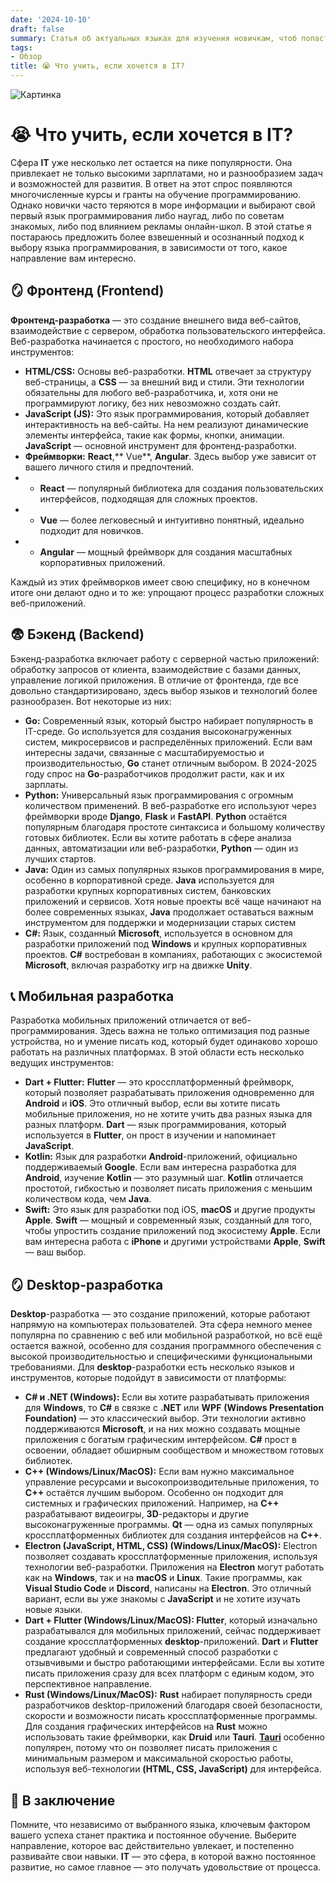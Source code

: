 ```yaml
---
date: '2024-10-10'
draft: false
summary: Статья об актуальных языках для изучения новичкам, чтоб попасть в IT
tags:
- Обзор
title: 😭 Что учить, если хочется в IT?
---
```


![Картинка](http://localhost:1313/images/posts/image_49.jpg)

# 😭 Что учить, если хочется в IT?

Сфера **IT** уже несколько лет остается на пике популярности. Она привлекает не только высокими зарплатами, но и разнообразием задач и возможностей для развития. В ответ на этот спрос появляются многочисленные курсы и гранты на обучение программированию. Однако новички часто теряются в море информации и выбирают свой первый язык программирования либо наугад, либо по советам знакомых, либо под влиянием рекламы онлайн-школ. В этой статье я постараюсь предложить более взвешенный и осознанный подход к выбору языка программирования, в зависимости от того, какое направление вам интересно.

## 🪞 Фронтенд __(Frontend)__
**Фронтенд-разработка** — это создание внешнего вида веб-сайтов, взаимодействие с сервером, обработка пользовательского интерфейса. Веб-разработка начинается с простого, но необходимого набора инструментов:
- **__HTML/CSS:__** Основы веб-разработки. **HTML** отвечает за структуру веб-страницы, а **CSS** — за внешний вид и стили. Эти технологии обязательны для любого веб-разработчика, и, хотя они не программируют логику, без них невозможно создать сайт.
- **__JavaScript (JS):__** Это язык программирования, который добавляет интерактивность на веб-сайты. На нем реализуют динамические элементы интерфейса, такие как формы, кнопки, анимации. **JavaScript** — основной инструмент для фронтенд-разработки.
- **__Фреймворки:__** **React**,** Vue**, **Angular**. Здесь выбор уже зависит от вашего личного стиля и предпочтений.
- - **React** — популярный библиотека для создания пользовательских интерфейсов, подходящая для сложных проектов.
- - **Vue** — более легковесный и интуитивно понятный, идеально подходит для новичков.
- - **Angular** — мощный фреймворк для создания масштабных корпоративных приложений.

Каждый из этих фреймворков имеет свою специфику, но в конечном итоге они делают одно и то же: упрощают процесс разработки сложных веб-приложений.

## 😨 **Бэкенд __(Backend)__**
Бэкенд-разработка включает работу с серверной частью приложений: обработку запросов от клиента, взаимодействие с базами данных, управление логикой приложения. В отличие от фронтенда, где все довольно стандартизировано, здесь выбор языков и технологий более разнообразен. Вот некоторые из них:
- **__Go:__** Современный язык, который быстро набирает популярность в IT-среде. Go используется для создания высоконагруженных систем, микросервисов и распределённых приложений. Если вам интересны задачи, связанные с масштабируемостью и производительностью, **Go** станет отличным выбором. В 2024-2025 году спрос на **Go**-разработчиков продолжит расти, как и их зарплаты.
- **__Python:__** Универсальный язык программирования с огромным количеством применений. В веб-разработке его используют через фреймворки вроде **Django**, **Flask** и **FastAPI**. **Python** остаётся популярным благодаря простоте синтаксиса и большому количеству готовых библиотек. Если вы хотите работать в сфере анализа данных, автоматизации или веб-разработки, **Python** — один из лучших стартов.
- **__Java:__** Один из самых популярных языков программирования в мире, особенно в корпоративной среде. **Java** используется для разработки крупных корпоративных систем, банковских приложений и сервисов. Хотя новые проекты всё чаще начинают на более современных языках, **Java** продолжает оставаться важным инструментом для поддержки и модернизации старых систем
- **C#:** Язык, созданный **Microsoft**, используется в основном для разработки приложений под **Windows** и крупных корпоративных проектов. **C#** востребован в компаниях, работающих с экосистемой **Microsoft**, включая разработку игр на движке **Unity**.

## 📞 Мобильная разработка
Разработка мобильных приложений отличается от веб-программирования. Здесь важна не только оптимизация под разные устройства, но и умение писать код, который будет одинаково хорошо работать на различных платформах. В этой области есть несколько ведущих инструментов:
- **__Dart + Flutter:__** **Flutter** — это кроссплатформенный фреймворк, который позволяет разрабатывать приложения одновременно для **Android** и **iOS**. Это отличный выбор, если вы хотите писать мобильные приложения, но не хотите учить два разных языка для разных платформ. **Dart** — язык программирования, который используется в **Flutter**, он прост в изучении и напоминает **JavaScript**.
- **__Kotlin:__** Язык для разработки **Android**-приложений, официально поддерживаемый **Google**. Если вам интересна разработка для **Android**, изучение **Kotlin** — это разумный шаг. **Kotlin** отличается простотой, гибкостью и позволяет писать приложения с меньшим количеством кода, чем **Java**.
- **__Swift:__** Это язык для разработки под iOS, **macOS** и другие продукты **Apple**. **Swift** — мощный и современный язык, созданный для того, чтобы упростить создание приложений под экосистему **Apple**. Если вам интересна работа с **iPhone** и другими устройствами **Apple**, **Swift** — ваш выбор.

## 🪞 **Desktop-разработка**
**Desktop**-разработка — это создание приложений, которые работают напрямую на компьютерах пользователей. Эта сфера немного менее популярна по сравнению с веб или мобильной разработкой, но всё ещё остается важной, особенно для создания программного обеспечения с высокой производительностью и специфическими функциональными требованиями. Для **desktop**-разработки есть несколько языков и инструментов, которые подойдут в зависимости от платформы:
- **__C# и .NET (Windows):__**  Если вы хотите разрабатывать приложения для **Windows**, то **C#** в связке с **.NET** или **WPF** **__(Windows Presentation Foundation)__** — это классический выбор. Эти технологии активно поддерживаются **Microsoft**, и на них можно создавать мощные приложения с богатым графическим интерфейсом. **C#** прост в освоении, обладает обширным сообществом и множеством готовых библиотек.
- **__C++ (Windows/Linux/MacOS):__** Если вам нужно максимальное управление ресурсами и высокопроизводительные приложения, то **C++** остаётся лучшим выбором. Особенно он подходит для системных и графических приложений. Например, на **C++** разрабатывают видеоигры, **3D**-редакторы и другие высоконагруженные программы. **Qt** — одна из самых популярных кроссплатформенных библиотек для создания интерфейсов на **C++**.
- **__Electron (JavaScript, HTML, CSS) (Windows/Linux/MacOS):__** Electron позволяет создавать кроссплатформенные приложения, используя технологии веб-разработки. Приложения на **Electron** могут работать как на **Windows**, так и на **macOS** и **Linux**. Такие программы, как **Visual Studio Code** и **Discord**, написаны на **Electron**. Это отличный вариант, если вы уже знакомы с **JavaScript** и не хотите изучать новые языки.
- **__Dart + Flutter (Windows/Linux/MacOS):__ Flutter**, который изначально разрабатывался для мобильных приложений, сейчас поддерживает создание кроссплатформенных **desktop**-приложений. **Dart** и **Flutter** предлагают удобный и современный способ разработки с отзывчивыми и быстро работающими интерфейсами. Если вы хотите писать приложения сразу для всех платформ с единым кодом, это перспективное направление.
- **__Rust (Windows/Linux/MacOS):__** **Rust** набирает популярность среди разработчиков desktop-приложений благодаря своей безопасности, скорости и возможности писать кроссплатформенные программы. Для создания графических интерфейсов на **Rust** можно использовать такие фреймворки, как **Druid** или **Tauri**. [**Tauri**](https://t.me/behind_the_circus/21) особенно популярен, потому что он позволяет писать приложения с минимальным размером и максимальной скоростью работы, используя веб-технологии **__(HTML, CSS, JavaScript)__** для интерфейса.

## 🛌 В заключение
Помните, что независимо от выбранного языка, ключевым фактором вашего успеха станет практика и постоянное обучение. Выберите направление, которое вас действительно увлекает, и постепенно развивайте свои навыки. **IT** — это сфера, в которой важно постоянное развитие, но самое главное — это получать удовольствие от процесса.
